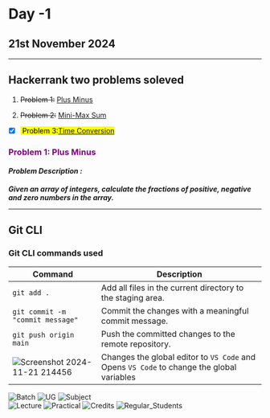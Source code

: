 # Day -1 
## 21st November 2024
---
## Hackerrank two problems soleved
1. ~~Problem 1:~~ [Plus Minus](https://www.hackerrank.com/challenges/one-week-preparation-kit-plus-minus/problem?isFullScreen=true&h_l=interview&playlist_slugs%5B%5D=preparation-kits&playlist_slugs%5B%5D=one-week-preparation-kit&playlist_slugs%5B%5D=one-week-day-one)

2. ~~Problem 2:~~ [Mini-Max Sum](https://www.hackerrank.com/challenges/one-week-preparation-kit-mini-max-sum?isFullScreen=true&h_l=interview&playlist_slugs%5B%5D=preparation-kits&playlist_slugs%5B%5D=one-week-preparation-kit&playlist_slugs%5B%5D=one-week-day-one)

- [x] <mark> Problem 3:[Time Conversion](https://www.hackerrank.com/challenges/one-week-preparation-kit-time-conversion/problem?isFullScreen=true&h_l=interview&playlist_slugs%5B%5D=preparation-kits&playlist_slugs%5B%5D=one-week-preparation-kit&playlist_slugs%5B%5D=one-week-day-one)</mark>

### <span style = "color: Purple;">Problem 1: Plus Minus</span>
#### *Problem Description :*
***Given an array of integers, calculate the fractions of positive, negative and zero numbers in the array.***

---

## Git CLI 
### Git CLI commands used
| Command | Description |
| --- | --- |
| `git add .` | Add all files in the current directory to the staging area. |
| `git commit -m "commit message"` | Commit the changes with a meaningful commit message.
| `git push origin main` | Push the committed changes to the remote repository. |
|![Screenshot 2024-11-21 214456](https://github.com/user-attachments/assets/f6f7c11e-a272-4022-b73d-6991f7138c46)| Changes the global editor to `VS Code`  and Opens `VS Code` to change the global variables

![Batch](https://img.shields.io/badge/Batch-22CYS-brightgreen)
![UG](https://img.shields.io/badge/UG-blue)
![Subject](https://img.shields.io/badge/Subject-ii-orange)</br>
![Lecture](https://img.shields.io/badge/Lecture-2-red)
![Practical](https://img.shields.io/badge/Practical-3-yellow)
![Credits](https://img.shields.io/badge/Credits-3-orange)
![Regular_Students](https://img.shields.io/badge/Regular%20Students-72-yellow)
